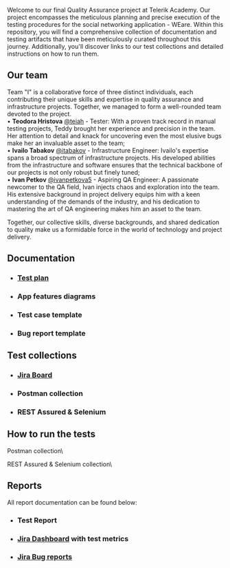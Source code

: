 Welcome to our final Quality Assurance project at Telerik Academy. 
Our project encompasses the meticulous planning and precise execution of the testing procedures 
for the social networking application - WEare. Within this repository, you will find a comprehensive 
collection of documentation and testing artifacts that have been meticulously curated throughout this journey.
Additionally, you'll discover links to our test collections and detailed instructions on how to run them.



## Our team
Team "I" is a collaborative force of three distinct individuals, each contributing their unique skills and 
expertise in quality assurance and infrastructure projects. Together, we managed to form a well-rounded team
devoted to the project.\
•  **Teodora Hristova** [@teiah](https://www.github.com/teiah) - Tester: With a proven track record in manual 
testing projects, Teddy brought her experience and precision in the team. Her attention to detail and knack 
for uncovering even the most elusive bugs make her an invaluable asset to the team; \
•  **Ivailo Tabakov** [@itabakov](https://www.github.com/itabakov) - Infrastructure Engineer: Ivailo's expertise spans 
a broad spectrum of infrastructure projects. His developed abilities from the infrastructure and software ensures 
that the technical backbone of our projects is not only robust but finely tuned;\
•  **Ivan Petkov** [@ivanpetkova5](https://www.github.com/ivanpetkova5) - Aspiring QA Engineer: A passionate newcomer 
to the QA field, Ivan injects chaos and exploration into the team. His extensive background in project delivery 
equips him with a keen understanding of the demands of the industry, and his dedication to mastering the art of QA 
engineering makes him an asset to the team.

Together, our collective skills, diverse backgrounds, and shared dedication to quality make us a formidable force 
in the world of technology and project delivery.



## Documentation
- ### [Test plan](https://telerikacademy-my.sharepoint.com/:b:/p/ivan_petkov_a50_learn/ET4PhHxKEVZGoZLvt3OHNc0By7BUAnbn1gDkS1xVRMwM_Q?e=40Oe4G)
- ### App features diagrams
- ### Test case template
- ### Bug report template



## Test collections

- ### [Jira Board](https://t1-final-project.atlassian.net/jira/software/c/projects/WEARE/issues) 
- ### Postman collection
- ### REST Assured & Selenium


## How to run the tests
Postman collection\


REST Assured & Selenium collection\


## Reports
All report documentation can be found below: 
- ### Test Report
- ### [Jira Dashboard](https://t1-final-project.atlassian.net/jira/dashboards/10000) with test metrics
- ### [Jira Bug reports](https://t1-final-project.atlassian.net/jira/software/c/projects/BUG/issues)

